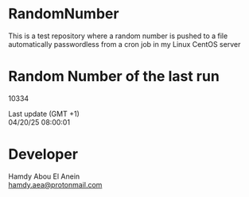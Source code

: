 # RandomNumber    
This is a test repository where a random number is pushed to a file automatically passwordless from a cron job in my Linux CentOS server    
# Random Number of the last run   
10334
      
Last update (GMT +1)    
04/20/25 08:00:01
# Developer    
Hamdy Abou El Anein   
hamdy.aea@protonmail.com
